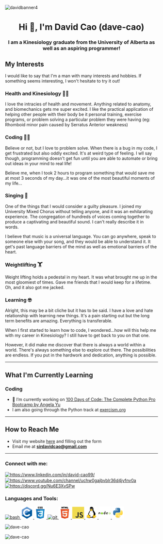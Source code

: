![davidbanner4](https://github.com/dave-cao/dave-cao/assets/63488152/012ebb33-3be1-489b-8548-9aeaa2ba1a03)

<h1 align="center">Hi 👋, I'm David Cao (dave-cao)</h1>
<h3 align="center">I am a Kinesiology graduate from the University of Alberta as well as an aspiring programmer!</h3>

## My Interests

I would like to say that I'm a man with many interests and hobbies. If something seems interesting, I won't hesitate to try it out!

### Health and Kinesiology 🏃‍♂️

I love the intracies of health and movement. Anything related to anatomy, and biomechanics gets me super excited. I like the practical application of helping other people with their body be it personal training, exercise programs, or problem solving a particular problem they were having (eg: Rhomboid minor pain caused by Serratus Anterior weakness)

### Coding 👨‍💻

Believe or not, but I love to problem solve. When there is a bug in my code, I get frustrated but also oddly excited. It's at weird type of feeling. I wll say though, programming doesn't get fun until you are able to automate or bring out ideas in your mind to real life!

Believe me, when I took 2 hours to program something that would save me at most 3 seconds of my day...it was one of the most beautiful moments of my life...

### Singing 🎤

One of the things that I would consider a guilty pleasure. I joined my University Mixed Chorus without telling anyone, and it was an exhilarating experience. The congregation of hundreds of voices coming together to produce a captivating and beautiful sound. I can't really describe it in words.

I believe that music is a universal language. You can go anywhere, speak to someone else with your song, and they would be able to understand it. It get's past language barriers of the mind as well as emotional barriers of the heart.

### Weightlifting 🏋️

Weight lifting holds a pedestal in my heart. It was what brought me up in the most gloomiest of times. Gave me friends that I would keep for a lifetime. Oh, and it also got me jacked.

### Learning 🤓

Alright, this may be a bit cliche but it has to be said. I have a love and hate relationship with learning new things. It's a pain starting out but the long term benefits are amazing. Everything is transferable.

When I first started to learn how to code, I wondered...how will this help me with my career in Kinesiology? I still have to get back to you on that one.

However, it did make me discover that there is always a world within a world. There's always something else to explore out there. The possibilities are endless. If you put in the hardwork and dedication, anything is possible.

---

## What I'm Currently Learning

### Coding

- 🔭 I’m currently working on [100 Days of Code: The Complete Python Pro Bootcamp by Angela Yu](https://github.com/dave-cao/100-Days-of-Code-Python)
- I am also going through the Python track at [exercism.org](https://exercism.org/)

---

## How to Reach Me

- Visit my website [here](https://davidcao.xyz/) and filling out the form
- Email me at **sirdavidcao@gmail.com**

---
<h3 align="left">Connect with me:</h3>
<p align="left">
<a href="https://www.linkedin.com/in/david-cao99/" target="blank"><img align="center" src="https://raw.githubusercontent.com/rahuldkjain/github-profile-readme-generator/master/src/images/icons/Social/linked-in-alt.svg" alt="https://www.linkedin.com/in/david-cao99/" height="30" width="40" /></a>
<a href="https://www.youtube.com/channel/UChW0GajbvBLr36d4JVFnV0A" target="blank"><img align="center" src="https://raw.githubusercontent.com/rahuldkjain/github-profile-readme-generator/master/src/images/icons/Social/youtube.svg" alt="https://www.youtube.com/channel/uchw0gajbvblr36d4jvfnv0a" height="30" width="40" /></a>
<a href="https://discord.gg/https://discord.gg/Nu6E3XvSPw" target="blank"><img align="center" src="https://raw.githubusercontent.com/rahuldkjain/github-profile-readme-generator/master/src/images/icons/Social/discord.svg" alt="https://discord.gg/Nu6E3XvSPw" height="30" width="40" /></a>
</p>

<h3 align="left">Languages and Tools:</h3>
<p align="left"> <a href="https://www.gnu.org/software/bash/" target="_blank" rel="noreferrer"> <img src="https://www.vectorlogo.zone/logos/gnu_bash/gnu_bash-icon.svg" alt="bash" width="40" height="40"/> </a> <a href="https://www.cprogramming.com/" target="_blank" rel="noreferrer"> <img src="https://raw.githubusercontent.com/devicons/devicon/master/icons/c/c-original.svg" alt="c" width="40" height="40"/> </a> <a href="https://www.w3schools.com/css/" target="_blank" rel="noreferrer"> <img src="https://raw.githubusercontent.com/devicons/devicon/master/icons/css3/css3-original-wordmark.svg" alt="css3" width="40" height="40"/> </a> <a href="https://git-scm.com/" target="_blank" rel="noreferrer"> <img src="https://www.vectorlogo.zone/logos/git-scm/git-scm-icon.svg" alt="git" width="40" height="40"/> </a> <a href="https://www.w3.org/html/" target="_blank" rel="noreferrer"> <img src="https://raw.githubusercontent.com/devicons/devicon/master/icons/html5/html5-original-wordmark.svg" alt="html5" width="40" height="40"/> </a> <a href="https://developer.mozilla.org/en-US/docs/Web/JavaScript" target="_blank" rel="noreferrer"> <img src="https://raw.githubusercontent.com/devicons/devicon/master/icons/javascript/javascript-original.svg" alt="javascript" width="40" height="40"/> </a> <a href="https://www.linux.org/" target="_blank" rel="noreferrer"> <img src="https://raw.githubusercontent.com/devicons/devicon/master/icons/linux/linux-original.svg" alt="linux" width="40" height="40"/> </a> <a href="https://nodejs.org" target="_blank" rel="noreferrer"> <img src="https://raw.githubusercontent.com/devicons/devicon/master/icons/nodejs/nodejs-original-wordmark.svg" alt="nodejs" width="40" height="40"/> </a> <a href="https://www.python.org" target="_blank" rel="noreferrer"> <img src="https://raw.githubusercontent.com/devicons/devicon/master/icons/python/python-original.svg" alt="python" width="40" height="40"/> </a> </p>

<p><img align="center" src="https://github-readme-stats.vercel.app/api/top-langs?username=dave-cao&show_icons=true&locale=en&layout=compact" alt="dave-cao" /></p>

<p><img align="center" src="https://github-readme-streak-stats.herokuapp.com/?user=dave-cao&" alt="dave-cao" /></p>

<!---
dave-cao/dave-cao is a ✨ special ✨ repository because its `README.md` (this file) appears on your GitHub profile.


You can click the Preview link to take a look at your changes.
--->
